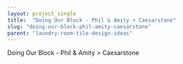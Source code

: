```yaml
---
layout: project_single
title:  "Doing Our Block - Phil & Amity > Caesarstone"
slug: "doing-our-block-phil-amity-caesarstone"
parent: "laundry-room-tile-design-ideas"
---
```

Doing Our Block - Phil & Amity > Caesarstone